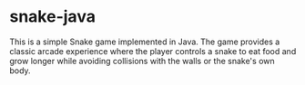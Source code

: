 # snake-java

This is a simple Snake game implemented in Java. The game provides a classic arcade experience where the player controls a snake to eat food and grow longer while avoiding collisions with the walls or the snake's own body.
